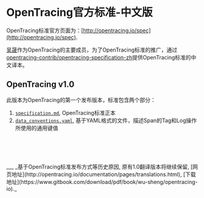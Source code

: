 # OpenTracing官方标准-中文版

OpenTracing标准官方页面为：[http://opentracing.io/spec](http://opentracing.io/spec).

[吴晟](https://github.com/wu-sheng)作为OpenTracing的主要成员，为了OpenTracing标准的推广，通过[opentracing-contrib/opentracing-specification-zh](https://github.com/opentracing-contrib/opentracing-specification-zh)提供OpenTracing标准的中文译本。

## OpenTracing v1.0
此版本为OpenTracing的第一个发布版本，标准包含两个部分：

1. [`specification.md`](), OpenTracing标准正本
1. [`data_conventions.yaml`](), 基于YAML格式的文件，描述Span的Tag和Log操作所使用的通用键值

<br/>
<br/>
<br/>
<br/>
___
_基于OpenTracing标准发布方式等历史原因, 原有1.0翻译版本将继续保留, [网页地址](http://opentracing.io/documentation/pages/translations.html), [下载地址](https://www.gitbook.com/download/pdf/book/wu-sheng/opentracing-io)._
